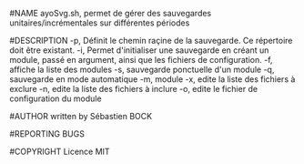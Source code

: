 #NAME
	ayoSvg.sh, permet de gérer des sauvegardes unitaires/incrémentales sur différentes périodes
 
#DESCRIPTION
	-p, Définit le chemin raçine de la sauvegarde. Ce répertoire doit être existant.
	-i, Permet d'initialiser une sauvegarde en créant un module, passé en argument, ainsi que les fichiers de configuration.
	-f, affiche la liste des modules
	-s, sauvegarde ponctuelle d'un module
	-q, sauvegarde en mode automatique
	-m, module
	-x, edite la liste des fichiers à exclure
	-n, edite la liste des fichiers à inclure
	-o, edite le fichier de configuration du module
 
#AUTHOR
	written by Sébastien BOCK
 
#REPORTING BUGS
 
#COPYRIGHT
	Licence MIT

